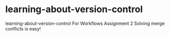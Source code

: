 # learning-about-version-control
learning-about-version-control
For Workflows Assignment 2
Solving merge conflicts is easy!
